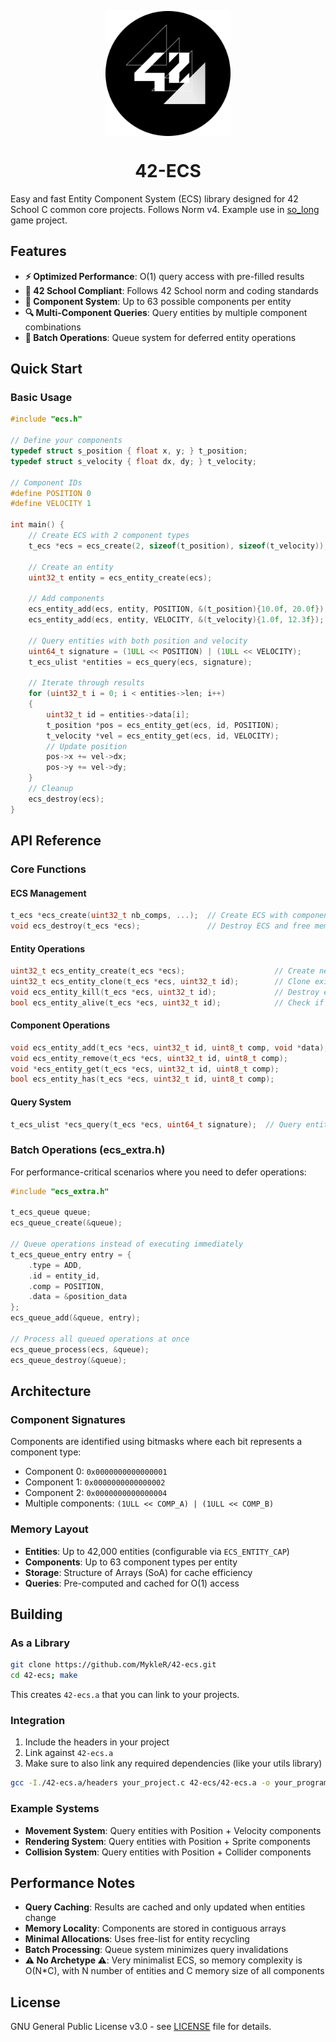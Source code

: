 <p align="center"><img src="https://github.com/MykleR/42-ecs/blob/main/42-ecs-logo.png" alt="logo" width="200" align="center"/></p>
<h1 id="logo" align="center"> 42-ECS </h1>

Easy and fast Entity Component System (ECS) library designed for 42 School C common core projects. Follows Norm v4.
Example use in [so_long](https://github.com/MykleR/so_long) game project.

## Features

- **⚡ Optimized Performance**: O(1) query access with pre-filled results
- **📏 42 School Compliant**: Follows 42 School norm and coding standards
- **🧩 Component System**: Up to 63 possible components per entity
- **🔍 Multi-Component Queries**: Query entities by multiple component combinations
- **🔄 Batch Operations**: Queue system for deferred entity operations

## Quick Start

### Basic Usage

```c
#include "ecs.h"

// Define your components
typedef struct s_position { float x, y; } t_position;
typedef struct s_velocity { float dx, dy; } t_velocity;

// Component IDs
#define POSITION 0
#define VELOCITY 1

int main() {
    // Create ECS with 2 component types
    t_ecs *ecs = ecs_create(2, sizeof(t_position), sizeof(t_velocity));
    
    // Create an entity
    uint32_t entity = ecs_entity_create(ecs);

    // Add components
    ecs_entity_add(ecs, entity, POSITION, &(t_position){10.0f, 20.0f});
    ecs_entity_add(ecs, entity, VELOCITY, &(t_velocity){1.0f, 12.3f});
    
    // Query entities with both position and velocity
    uint64_t signature = (1ULL << POSITION) | (1ULL << VELOCITY);
    t_ecs_ulist *entities = ecs_query(ecs, signature);
    
    // Iterate through results
    for (uint32_t i = 0; i < entities->len; i++)
    {
        uint32_t id = entities->data[i];
        t_position *pos = ecs_entity_get(ecs, id, POSITION);
        t_velocity *vel = ecs_entity_get(ecs, id, VELOCITY);
        // Update position
        pos->x += vel->dx;
        pos->y += vel->dy;
    }
    // Cleanup
    ecs_destroy(ecs);
}
```

## API Reference

### Core Functions

#### ECS Management
```c
t_ecs *ecs_create(uint32_t nb_comps, ...);  // Create ECS with component sizes
void ecs_destroy(t_ecs *ecs);               // Destroy ECS and free memory
```

#### Entity Operations
```c
uint32_t ecs_entity_create(t_ecs *ecs);                    // Create new entity
uint32_t ecs_entity_clone(t_ecs *ecs, uint32_t id);        // Clone existing entity
void ecs_entity_kill(t_ecs *ecs, uint32_t id);             // Destroy entity
bool ecs_entity_alive(t_ecs *ecs, uint32_t id);            // Check if entity exists
```

#### Component Operations
```c
void ecs_entity_add(t_ecs *ecs, uint32_t id, uint8_t comp, void *data);     // Add component
void ecs_entity_remove(t_ecs *ecs, uint32_t id, uint8_t comp);              // Remove component
void *ecs_entity_get(t_ecs *ecs, uint32_t id, uint8_t comp);                // Get component data
bool ecs_entity_has(t_ecs *ecs, uint32_t id, uint8_t comp);                 // Check component presence
```

#### Query System
```c
t_ecs_ulist *ecs_query(t_ecs *ecs, uint64_t signature);  // Query entities by component mask
```

### Batch Operations (ecs_extra.h)

For performance-critical scenarios where you need to defer operations:

```c
#include "ecs_extra.h"

t_ecs_queue queue;
ecs_queue_create(&queue);

// Queue operations instead of executing immediately
t_ecs_queue_entry entry = {
    .type = ADD,
    .id = entity_id,
    .comp = POSITION,
    .data = &position_data
};
ecs_queue_add(&queue, entry);

// Process all queued operations at once
ecs_queue_process(ecs, &queue);
ecs_queue_destroy(&queue);
```

## Architecture

### Component Signatures
Components are identified using bitmasks where each bit represents a component type:
- Component 0: `0x0000000000000001`
- Component 1: `0x0000000000000002`
- Component 2: `0x0000000000000004`
- Multiple components: `(1ULL << COMP_A) | (1ULL << COMP_B)`

### Memory Layout
- **Entities**: Up to 42,000 entities (configurable via `ECS_ENTITY_CAP`)
- **Components**: Up to 63 component types per entity
- **Storage**: Structure of Arrays (SoA) for cache efficiency
- **Queries**: Pre-computed and cached for O(1) access

## Building

### As a Library
```bash
git clone https://github.com/MykleR/42-ecs.git
cd 42-ecs; make
```

This creates `42-ecs.a` that you can link to your projects.

### Integration
1. Include the headers in your project
2. Link against `42-ecs.a`
3. Make sure to also link any required dependencies (like your utils library)

```bash
gcc -I./42-ecs.a/headers your_project.c 42-ecs/42-ecs.a -o your_program
```

### Example Systems
- **Movement System**: Query entities with Position + Velocity components
- **Rendering System**: Query entities with Position + Sprite components
- **Collision System**: Query entities with Position + Collider components

## Performance Notes

- **Query Caching**: Results are cached and only updated when entities change
- **Memory Locality**: Components are stored in contiguous arrays
- **Minimal Allocations**: Uses free-list for entity recycling
- **Batch Processing**: Queue system minimizes query invalidations
- **⚠ No Archetype ⚠**: Very minimalist ECS, so memory complexity is O(N*C), with N number of entities and C memory size of all components

## License

GNU General Public License v3.0 - see [LICENSE](LICENSE) file for details.
